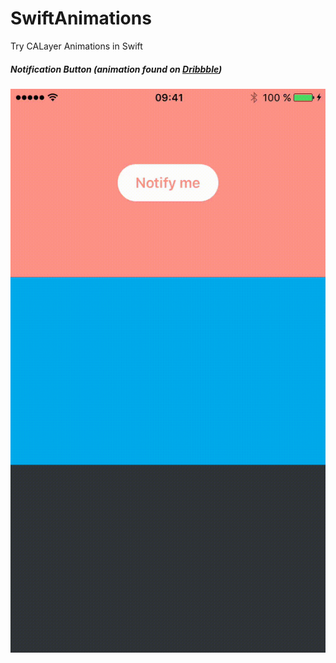 # SwiftAnimations
Try CALayer Animations in Swift

##### Notification Button (animation found on [Dribbble](https://dribbble.com/shots/3072293-Notify-me))

![Notification Button](https://github.com/AbsolutRenal/SwiftAnimations/blob/master/Gifs/NotifyAnim.gif "Notification Button")
